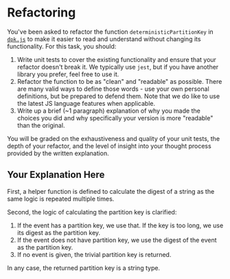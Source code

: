 # Refactoring

You've been asked to refactor the function `deterministicPartitionKey` in [`dpk.js`](dpk.js) to make it easier to read and understand without changing its functionality. For this task, you should:

1. Write unit tests to cover the existing functionality and ensure that your refactor doesn't break it. We typically use `jest`, but if you have another library you prefer, feel free to use it.
2. Refactor the function to be as "clean" and "readable" as possible. There are many valid ways to define those words - use your own personal definitions, but be prepared to defend them. Note that we do like to use the latest JS language features when applicable.
3. Write up a brief (~1 paragraph) explanation of why you made the choices you did and why specifically your version is more "readable" than the original.

You will be graded on the exhaustiveness and quality of your unit tests, the depth of your refactor, and the level of insight into your thought process provided by the written explanation.

## Your Explanation Here

First, a helper function is defined to calculate the digest of a string as the same logic is repeated multiple times.

Second, the logic of calculating the partition key is clarified:
1. If the event has a partition key, we use that. If the key is too long, we use its digest as the partition key.
2. If the event does not have partition key, we use the digest of the event as the partition key.
3. If no event is given, the trivial partition key is returned.

In any case, the returned partition key is a string type.